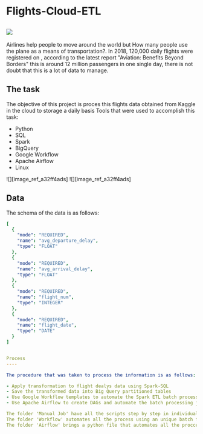 # Flights-Cloud-ETL

[![](Images/giphy-downsized-large.gif)](https://media.giphy.com/media/26xBIGFMLSK3OqnKg/giphy.gif)           
----

Airlines help people to move around the world but How many people use the plane as a means of transportation?.
In 2018, 120,000 daily flights were registered on , according to the latest report "Aviation: Benefits Beyond Borders" this is around 12 million passengers in one single day, there is not doubt that this is a lot of data to manage.

The task
----

The objective of this project is proces this flights data obtained from Kaggle in the cloud to storage a daily basis
Tools that were used to accomplish this task:

- Python
- SQL
- Spark
- BigQuery
- Google Workflow
- Apache Airflow
- Linux

![][image_ref_a32ff4ads]
![][image_ref_a32ff4ads]

Data
----
The schema of the data is as follows:

```yaml
[ 
  {
    "mode": "REQUIRED",
    "name": "avg_departure_delay",
    "type": "FLOAT"
  },
  {
    "mode": "REQUIRED",
    "name": "avg_arrival_delay",
    "type": "FLOAT"
  },
  {
    "mode": "REQUIRED",
    "name": "flight_num",
    "type": "INTEGER"
  },
  {
    "mode": "REQUIRED",
    "name": "flight_date",
    "type": "DATE"
  }
]


Process
----

The procedure that was taken to process the information is as follows:

- Apply transformation to flight dealys data using Spark-SQL
- Save the transformed data into Big Query partitioned tables
- Use Google Workflow templates to automate the Spark ETL batch processing job
- Use Apache Airflow to create DAGs and automate the batch processing job

The folder 'Manual Job' have all the scripts step by step in individual batch files that run all process manually.
The folder 'Workflow' automates all the process using an unique batch file that runs all the commands excluding the creation of the tables in Big Query. To run it you should trigger the file manually.
The folder 'Airflow' brings a python file that automates all the proccess, the advange of this script is that is triggers alone everyday at 2:30 pm.
